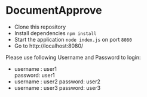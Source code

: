 # DocumentApprove

- Clone this repository 
- Install dependencies `npm install`
- Start the application `node index.js` on port `8080`
- Go to http://localhost:8080/

Please use following Username and Password to login:
- username : user1   
  password: user1
- username : user2   password: user2
- username : user3   password: user3
